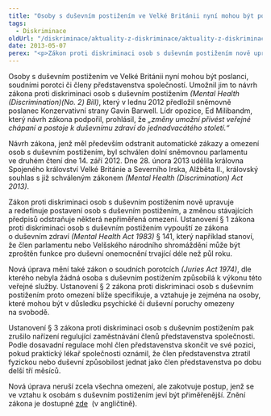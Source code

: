 ```yaml
---
title: "Osoby s duševním postižením ve Velké Británii nyní mohou být poslanci, soudními porotci či členy představenstva společností"
tags:
  - Diskriminace
oldUrl: "/diskriminace/aktuality-z-diskriminace/aktuality-z-diskriminace-2013/osoby-s-dusevnim-postizenim-ve-velke-britanii-nyni-mohou-byt-poslanci-soudnimi-porotci-ci/"
date: 2013-05-07
perex: "<p>Zákon proti diskriminaci osob s duševním postižením nově upravuje a redefinuje postavení osob s duševním postižením, a změnou stávajících předpisů odstraňuje některá nepřiměřená omezení. </p>"
---
```


<!-- imported from the old website -->

<p class="align-blok">Osoby s duševním postižením ve Velké Británii nyní mohou být poslanci, soudními porotci či členy představenstva společností. Umožnil jim to návrh zákona proti diskriminaci osob s duševním postižením <em>(Mental Health (Discrimination)(No. 2) Bill)</em>, který v lednu 2012 předložil sněmovně poslanec Konzervativní strany Gavin Barwell. Lídr opozice, Ed Milibandm, který návrh zákona podpořil, prohlásil, že <em>„změny umožní přivést veřejné chápaní a postoje k duševnímu zdraví do jednadvacátého století.“</em></p><p class="align-blok">Návrh zákona, jenž měl především odstranit automatické zákazy a omezení osob s duševním postižením, byl schválen dolní sněmovnou parlamentu ve druhém čtení dne 14. září 2012. Dne 28. února 2013 udělila královna Spojeného království Velké Británie a Severního Irska, Alžběta II., královský souhlas s již schváleným zákonem <em>(Mental Health (Discrimination) Act 2013)</em>. </p><p class="align-blok">Zákon proti diskriminaci osob s duševním postižením nově upravuje a redefinuje postavení osob s duševním postižením, a změnou stávajících předpisů odstraňuje některá nepřiměřená omezení. Ustanovení § 1 zákona proti diskriminaci osob s duševním postižením vypouští ze zákona o duševním zdraví <em>(Mental Health Act 1983)</em> § 141, který například stanoví, že člen parlamentu nebo Velšského národního shromáždění může být zproštěn funkce pro duševní onemocnění trvající déle než půl roku.</p><p class="align-blok">Nová úprava mění také zákon o soudních porotcích <em>(Juries Act 1974)</em>, dle kterého nebyla žádná osoba s duševním postižením způsobilá k výkonu této veřejné služby. Ustanovení § 2 zákona proti diskriminaci osob s duševním postižením proto omezení blíže specifikuje, a vztahuje je zejména na osoby, které mohou být v důsledku psychické či duševní poruchy omezeny na svobodě.</p><p class="align-blok">Ustanovení § 3 zákona proti diskriminaci osob s duševním postižením pak zrušilo nařízení regulující zaměstnávání členů představenstva společnosti. Podle dosavadní regulace mohl člen představenstva skončit ve své pozici, pokud praktický lékař společnosti oznámil, že člen představenstva ztratil fyzickou nebo duševní způsobilost jednat jako člen představenstva po dobu delší tří měsíců.</p><p class="align-blok">Nová úprava neruší zcela všechna omezení, ale zakotvuje postup, jenž se ve vztahu k osobám s duševním postižením jeví být přiměřenější. Znění zákona je dostupné <a title="Otevření do nového okna" href="http://www.legislation.gov.uk/ukpga/2013/8/pdfs/ukpga_20130008_en.pdf" target="_blank">zde</a> <img alt="" src="https://www.ochrance.cz/typo3/ext/od_linkdesc/icons/external.gif" class="od_linkdesc_icon_external" /> (v angličtině). </p>
